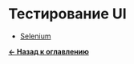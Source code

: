 # Тестирование UI

* [Selenium](rest_assured/README.md)

[**&#x2190; Назад к оглавлению**](../../README.md)